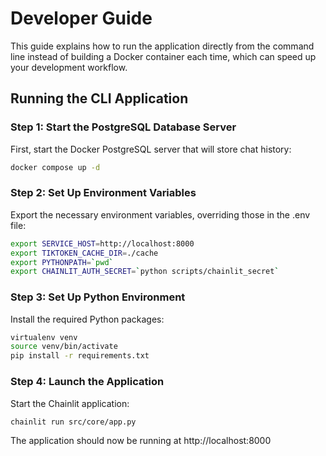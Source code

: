# Developer Guide

This guide explains how to run the application directly from the command line instead of building a Docker container each time, which can speed up your development workflow.

## Running the CLI Application

### Step 1: Start the PostgreSQL Database Server

First, start the Docker PostgreSQL server that will store chat history:

```bash
docker compose up -d
```

### Step 2: Set Up Environment Variables

Export the necessary environment variables, overriding those in the .env file:

```bash
export SERVICE_HOST=http://localhost:8000
export TIKTOKEN_CACHE_DIR=./cache
export PYTHONPATH=`pwd`
export CHAINLIT_AUTH_SECRET=`python scripts/chainlit_secret`
```

### Step 3: Set Up Python Environment

Install the required Python packages:

```bash
virtualenv venv
source venv/bin/activate
pip install -r requirements.txt
```

### Step 4: Launch the Application

Start the Chainlit application:

```bash
chainlit run src/core/app.py
```

The application should now be running at http://localhost:8000
